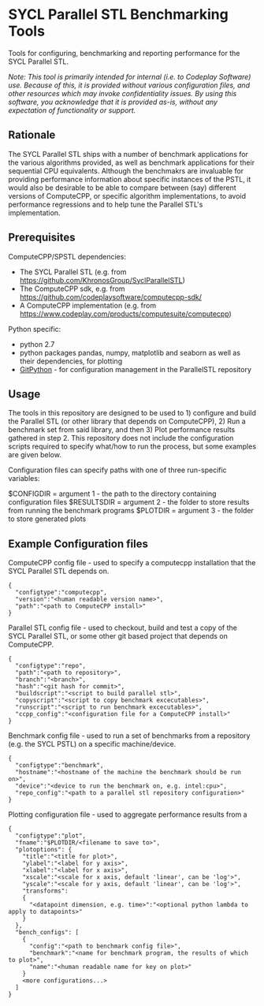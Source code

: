 # SYCL Parallel STL Benchmarking Tools

Tools for configuring, benchmarking and reporting performance for the SYCL Parallel STL.

_Note: This tool is primarily intended for internal (i.e. to Codeplay Software) use. Because of this, it is provided without various configuration files, and other resources which may invoke confidentiality issues. By using this software, you acknowledge that it is provided as-is, without any expectation of functionality or support._ 

## Rationale

The SYCL Parallel STL ships with a number of benchmark applications for the various algorithms provided, as well as benchmark applications for their sequential CPU equivalents. Although the benchmakrs are invaluable for providing performance information about specific instances of the PSTL, it would also be desirable to be able to compare between (say) different versions of ComputeCPP, or specific algorithm implementations, to avoid performance regressions and to help tune the Parallel STL's implementation.

## Prerequisites

ComputeCPP/SPSTL dependencies:
  - The SYCL Parallel STL (e.g. from https://github.com/KhronosGroup/SyclParallelSTL)
  - The ComputeCPP sdk, e.g. from https://github.com/codeplaysoftware/computecpp-sdk/
  - A ComputeCPP implementation (e.g. from https://www.codeplay.com/products/computesuite/computecpp)

Python specific:
  - python 2.7
  - python packages pandas, numpy, matplotlib and seaborn as well as their dependencies, for plotting
  - [GitPython](https://github.com/gitpython-developers/GitPython) - for configuration management in the ParallelSTL repository

## Usage

The tools in this repository are designed to be used to 1) configure and build the Parallel STL (or other library that depends on ComputeCPP), 2) Run a benchmark set from said library, and then 3) Plot performance results gathered in step 2. This repository does not include the configuration scripts required to specify what/how to run the process, but some examples are given below.

Configuration files can specify paths with one of three run-specific variables:

$CONFIGDIR = argument 1 - the path to the directory containing configuration files
$RESULTSDIR = argument 2 - the folder to store results from running the benchmark programs
$PLOTDIR = argument 3 - the folder to store generated plots

## Example Configuration files

ComputeCPP config file - used to specify a computecpp installation that the SYCL Parallel STL depends on.


```
{
  "configtype":"computecpp",
  "version":"<human readable version name>",
  "path":"<path to ComputeCPP install>"
}
```

Parallel STL config file - used to checkout, build and test a copy of the SYCL Parallel STL, or some other git based project that depends on ComputeCPP.

```
{
  "configtype":"repo",
  "path":"<path to repository>",
  "branch":"<branch>",
  "hash":"<git hash for commit>",
  "buildscript":"<script to build parallel stl>",
  "copyscript":"<script to copy benchmark excecutables>",
  "runscript":"<script to run benchmark excecutables>",
  "ccpp_config":"<configuration file for a ComputeCPP install>"
}
```

Benchmark config file - used to run a set of benchmarks from a repository (e.g. the SYCL PSTL) on a specific machine/device.

```
{
  "configtype":"benchmark",
  "hostname":"<hostname of the machine the benchmark should be run on>",
  "device":"<device to run the benchmark on, e.g. intel:cpu>",
  "repo_config":"<path to a parallel stl repository configuration>"
}
```

Plotting configuration file - used to aggregate performance results from a 

```
{
  "configtype":"plot",
  "fname":"$PLOTDIR/<filename to save to>",
  "plotoptions": {
    "title":"<title for plot>",
    "ylabel":"<label for y axis>",
    "xlabel":"<label for x axis>",
    "xscale":"<scale for x axis, default 'linear', can be 'log'>",
    "yscale":"<scale for y axis, default 'linear', can be 'log'>",
    "transforms":
    {
      "<datapoint dimension, e.g. time>":"<optional python lambda to apply to datapoints>"
    }
  },  
  "bench_configs": [
    {
      "config":"<path to benchmark config file>", 
      "benchmark":"<name for benchmark program, the results of which to plot>",
      "name":"<human readable name for key on plot>"
    }
    <more configurations...>
  ]
}
```